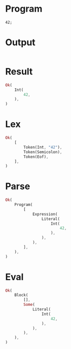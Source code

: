 # Program

```rustleaf
42;
```

# Output

```

```

# Result

```rust
Ok(
    Int(
        42,
    ),
)
```

# Lex

```rust
Ok(
    [
        Token(Int, "42"),
        Token(Semicolon),
        Token(Eof),
    ],
)
```

# Parse

```rust
Ok(
    Program(
        [
            Expression(
                Literal(
                    Int(
                        42,
                    ),
                ),
            ),
        ],
    ),
)
```

# Eval

```rust
Ok(
    Block(
        [],
        Some(
            Literal(
                Int(
                    42,
                ),
            ),
        ),
    ),
)
```
